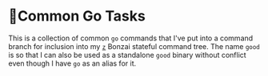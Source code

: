 # 🌳Common Go Tasks

This is a collection of common `go` commands that I've put into a command branch for inclusion into my [`z`](https://github.com/rwxrob/z) Bonzai stateful command tree. The name `good` is so that I can also be used as a standalone `good` binary without conflict even though I have `go` as an alias for it.
